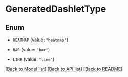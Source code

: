 # GeneratedDashletType

## Enum


* `HEATMAP` (value: `"heatmap"`)

* `BAR` (value: `"bar"`)

* `LINE` (value: `"line"`)


[[Back to Model list]](../README.md#documentation-for-models) [[Back to API list]](../README.md#documentation-for-api-endpoints) [[Back to README]](../README.md)


